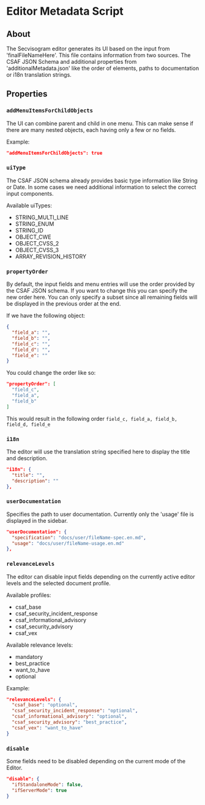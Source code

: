 # Editor Metadata Script

## About

The Secvisogram editor generates its UI based on the input from
'finalFileNameHere'.
This file contains information from two sources. The CSAF JSON Schema and
additional properties from 'additionalMetadata.json' like the order of
elements, paths to documentation or i18n translation strings.

## Properties

### `addMenuItemsForChildObjects`

The UI can combine parent and child in one menu. This can make sense if
there are many nested objects, each having only a few or no fields.

Example:
```json
"addMenuItemsForChildObjects": true
```

### `uiType`

The CSAF JSON schema already provides basic type information like String or
Date. In some cases we need additional information to select the correct
input components.

Available uiTypes:
- STRING_MULTI_LINE
- STRING_ENUM
- STRING_ID
- OBJECT_CWE
- OBJECT_CVSS_2
- OBJECT_CVSS_3
- ARRAY_REVISION_HISTORY

### `propertyOrder`

By default, the input fields and menu entries will use the order provided by
the CSAF JSON schema. If you want to change this you can specify the new
order here. You can only specify a subset since all remaining fields will be
displayed in the previous order at the end.

If we have the following object:
```json
{
  "field_a": "",
  "field_b": "",
  "field_c": "",
  "field_d": "",
  "field_e": ""
}
```

You could change the order like so:
```json
"propertyOrder": [
  "field_c",
  "field_a",
  "field_b"
]
```

This would result in the following order `field_c, field_a, field_b, field_d,
field_e`

### `i18n`

The editor will use the translation string specified here to display the
title and description.

```json
"i18n": {
  "title": "",
  "description": ""
},
```

### `userDocumentation`

Specifies the path to user documentation. Currently only the 'usage' file is
displayed in the sidebar.

```json
"userDocumentation": {
  "specification": "docs/user/fileName-spec.en.md",
  "usage": "docs/user/fileName-usage.en.md"
},
```

### `relevanceLevels`

The editor can disable input fields depending on the currently active editor
levels and the selected document profile.

Available profiles:
- csaf_base
- csaf_security_incident_response
- csaf_informational_advisory
- csaf_security_advisory
- csaf_vex

Available relevance levels:
- mandatory
- best_practice
- want_to_have
- optional

Example:
```json
"relevanceLevels": {
  "csaf_base": "optional",
  "csaf_security_incident_response": "optional",
  "csaf_informational_advisory": "optional",
  "csaf_security_advisory": "best_practice",
  "csaf_vex": "want_to_have"
}
```

### `disable`

Some fields need to be disabled depending on the current mode of the Editor.

```json
"disable": {
  "ifStandaloneMode": false,
  "ifServerMode": true
}
```
